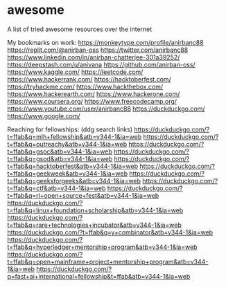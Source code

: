 # awesome
A list of tried awesome resources over the internet

My bookmarks on work:
https://monkeytype.com/profile/anirbanc88
https://replit.com/@anirban-oss
https://twitter.com/anirbanc88
https://www.linkedin.com/in/anirban-chatterjee-301a39252/
https://deepstash.com/u/anivana
https://github.com/anirban-oss/
https://www.kaggle.com/
https://leetcode.com/
https://www.hackerrank.com/
https://hacktoberfest.com/
https://tryhackme.com/
https://www.hackthebox.com/
https://www.hackerearth.com/
https://www.hackerone.com/
https://www.coursera.org/
https://www.freecodecamp.org/
https://www.youtube.com/user/anirbanc88
https://duckduckgo.com/
https://www.google.com/

Reaching for fellowships:
(ddg search links)
https://duckduckgo.com/?t=ffab&q=mlh+fellowship&atb=v344-1&ia=web
https://duckduckgo.com/?t=ffab&q=outreachy&atb=v344-1&ia=web
https://duckduckgo.com/?t=ffab&q=gsoc&atb=v344-1&ia=web
https://duckduckgo.com/?t=ffab&q=gsod&atb=v344-1&ia=web
https://duckduckgo.com/?t=ffab&q=hacktoberfest&atb=v344-1&ia=web
https://duckduckgo.com/?t=ffab&q=geekweek&atb=v344-1&ia=web
https://duckduckgo.com/?t=ffab&q=geeksforgeeks&atb=v344-1&ia=web
https://duckduckgo.com/?t=ffab&q=ctf&atb=v344-1&ia=web
https://duckduckgo.com/?t=ffab&q=rl+open+source+fest&atb=v344-1&ia=web
https://duckduckgo.com/?t=ffab&q=linux+foundation+scholarship&atb=v344-1&ia=web
https://duckduckgo.com/?t=ffab&q=rare+technologies+incubator&atb=v344-1&ia=web
https://duckduckgo.com/?t=ffab&q=y+combinator&atb=v344-1&ia=web
https://duckduckgo.com/?t=ffab&q=hyperledger+mentorship+program&atb=v344-1&ia=web
https://duckduckgo.com/?t=ffab&q=open+mainframe+project+mentorship+program&atb=v344-1&ia=web
https://duckduckgo.com/?q=fast+ai+international+fellowship&t=ffab&atb=v344-1&ia=web
